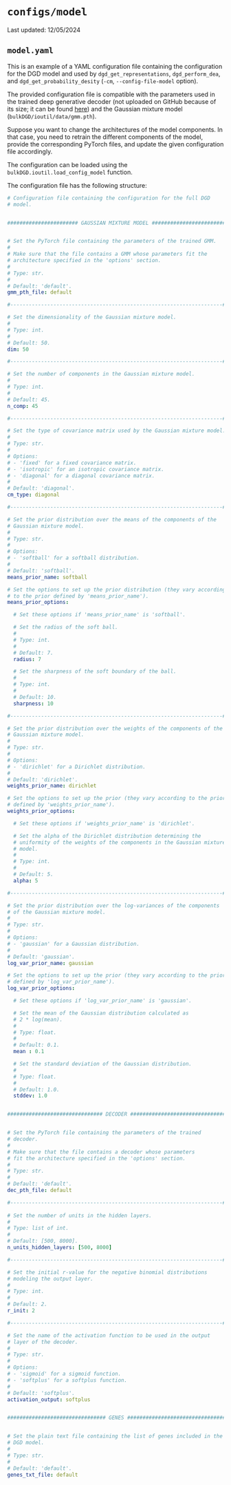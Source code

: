 # `configs/model`

Last updated: 12/05/2024

## `model.yaml`

This is an example of a YAML configuration file containing the configuration for the DGD model and used by `dgd_get_representations`, `dgd_perform_dea`, and `dgd_get_probability_desity` (`-cm`, `--config-file-model` option).

The provided configuration file is compatible with the parameters used in the trained deep generative decoder (not uploaded on GitHub because of its size; it can be found [here](https://drive.google.com/file/d/1SZaoazkvqZ6DBF-adMQ3KRcy4Itxsz77/view?usp=sharing)) and the Gaussian mixture model (`bulkDGD/ioutil/data/gmm.pth`). 

Suppose you want to change the architectures of the model components. In that case, you need to retrain the different components of the model, provide the corresponding PyTorch files, and update the given configuration file accordingly.

The configuration can be loaded using the `bulkDGD.ioutil.load_config_model` function.

The configuration file has the following structure:

```yaml
# Configuration file containing the configuration for the full DGD
# model.


####################### GAUSSIAN MIXTURE MODEL ########################


# Set the PyTorch file containing the parameters of the trained GMM.
#
# Make sure that the file contains a GMM whose parameters fit the
# architecture specified in the 'options' section.
#
# Type: str.
#
# Default: 'default'.
gmm_pth_file: default

#---------------------------------------------------------------------#

# Set the dimensionality of the Gaussian mixture model.
#
# Type: int.
#
# Default: 50.
dim: 50

#---------------------------------------------------------------------#

# Set the number of components in the Gaussian mixture model.
#
# Type: int.
#
# Default: 45.
n_comp: 45

#---------------------------------------------------------------------#

# Set the type of covariance matrix used by the Gaussian mixture model.
#
# Type: str.
# 
# Options:
# - 'fixed' for a fixed covariance matrix.
# - 'isotropic' for an isotropic covariance matrix.
# - 'diagonal' for a diagonal covariance matrix.
#
# Default: 'diagonal'.
cm_type: diagonal

#---------------------------------------------------------------------#

# Set the prior distribution over the means of the components of the
# Gaussian mixture model.
#
# Type: str.
#
# Options:
# - 'softball' for a softball distribution.
#
# Default: 'softball'.
means_prior_name: softball

# Set the options to set up the prior distribution (they vary according
# to the prior defined by 'means_prior_name').
means_prior_options:

  # Set these options if 'means_prior_name' is 'softball'.

  # Set the radius of the soft ball.
  #
  # Type: int.
  #
  # Default: 7.
  radius: 7

  # Set the sharpness of the soft boundary of the ball.
  #
  # Type: int.
  #
  # Default: 10.
  sharpness: 10

#---------------------------------------------------------------------#

# Set the prior distribution over the weights of the components of the
# Gaussian mixture model.
#
# Type: str.
#
# Options:
# - 'dirichlet' for a Dirichlet distribution.
#
# Default: 'dirichlet'.
weights_prior_name: dirichlet

# Set the options to set up the prior (they vary according to the prior
# defined by 'weights_prior_name').
weights_prior_options:

  # Set these options if 'weights_prior_name' is 'dirichlet'.

  # Set the alpha of the Dirichlet distribution determining the
  # uniformity of the weights of the components in the Gaussian mixture
  # model.
  #
  # Type: int.
  #
  # Default: 5.
  alpha: 5

#---------------------------------------------------------------------#

# Set the prior distribution over the log-variances of the components
# of the Gaussian mixture model.
#
# Type: str.
#
# Options:
# - 'gaussian' for a Gaussian distribution.
#
# Default: 'gaussian'.
log_var_prior_name: gaussian

# Set the options to set up the prior (they vary according to the prior
# defined by 'log_var_prior_name').
log_var_prior_options:

  # Set these options if 'log_var_prior_name' is 'gaussian'.

  # Set the mean of the Gaussian distribution calculated as
  # 2 * log(mean).
  #
  # Type: float.
  #
  # Default: 0.1.
  mean : 0.1

  # Set the standard deviation of the Gaussian distribution.
  #
  # Type: float.
  #
  # Default: 1.0.
  stddev: 1.0


############################### DECODER ###############################


# Set the PyTorch file containing the parameters of the trained
# decoder.
#
# Make sure that the file contains a decoder whose parameters
# fit the architecture specified in the 'options' section.
#
# Type: str.
#
# Default: 'default'.
dec_pth_file: default

#---------------------------------------------------------------------#
    
# Set the number of units in the hidden layers.
#
# Type: list of int.
#
# Default: [500, 8000].
n_units_hidden_layers: [500, 8000]

#---------------------------------------------------------------------#

# Set the initial r-value for the negative binomial distributions
# modeling the output layer.
#
# Type: int.
#
# Default: 2.
r_init: 2

#---------------------------------------------------------------------#

# Set the name of the activation function to be used in the output
# layer of the decoder.
#
# Type: str.
#
# Options:
# - 'sigmoid' for a sigmoid function.
# - 'softplus' for a softplus function.
#
# Default: 'softplus'.
activation_output: softplus


################################ GENES ################################


# Set the plain text file containing the list of genes included in the
# DGD model.
#
# Type: str.
#
# Default: 'default'.
genes_txt_file: default

```

